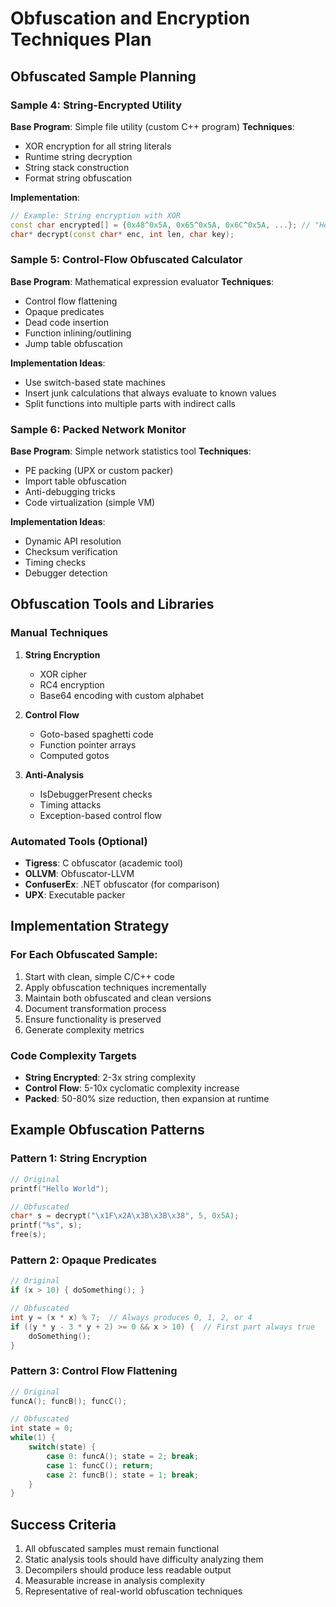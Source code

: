 # Obfuscation and Encryption Techniques Plan

## Obfuscated Sample Planning

### Sample 4: String-Encrypted Utility
**Base Program**: Simple file utility (custom C++ program)
**Techniques**:
- XOR encryption for all string literals
- Runtime string decryption
- String stack construction
- Format string obfuscation

**Implementation**:
```cpp
// Example: String encryption with XOR
const char encrypted[] = {0x48^0x5A, 0x65^0x5A, 0x6C^0x5A, ...}; // "Hello"
char* decrypt(const char* enc, int len, char key);
```

### Sample 5: Control-Flow Obfuscated Calculator
**Base Program**: Mathematical expression evaluator
**Techniques**:
- Control flow flattening
- Opaque predicates
- Dead code insertion
- Function inlining/outlining
- Jump table obfuscation

**Implementation Ideas**:
- Use switch-based state machines
- Insert junk calculations that always evaluate to known values
- Split functions into multiple parts with indirect calls

### Sample 6: Packed Network Monitor
**Base Program**: Simple network statistics tool
**Techniques**:
- PE packing (UPX or custom packer)
- Import table obfuscation
- Anti-debugging tricks
- Code virtualization (simple VM)

**Implementation Ideas**:
- Dynamic API resolution
- Checksum verification
- Timing checks
- Debugger detection

## Obfuscation Tools and Libraries

### Manual Techniques
1. **String Encryption**
   - XOR cipher
   - RC4 encryption
   - Base64 encoding with custom alphabet

2. **Control Flow**
   - Goto-based spaghetti code
   - Function pointer arrays
   - Computed gotos

3. **Anti-Analysis**
   - IsDebuggerPresent checks
   - Timing attacks
   - Exception-based control flow

### Automated Tools (Optional)
- **Tigress**: C obfuscator (academic tool)
- **OLLVM**: Obfuscator-LLVM
- **ConfuserEx**: .NET obfuscator (for comparison)
- **UPX**: Executable packer

## Implementation Strategy

### For Each Obfuscated Sample:
1. Start with clean, simple C/C++ code
2. Apply obfuscation techniques incrementally
3. Maintain both obfuscated and clean versions
4. Document transformation process
5. Ensure functionality is preserved
6. Generate complexity metrics

### Code Complexity Targets
- **String Encrypted**: 2-3x string complexity
- **Control Flow**: 5-10x cyclomatic complexity increase
- **Packed**: 50-80% size reduction, then expansion at runtime

## Example Obfuscation Patterns

### Pattern 1: String Encryption
```cpp
// Original
printf("Hello World");

// Obfuscated
char* s = decrypt("\x1F\x2A\x3B\x3B\x38", 5, 0x5A);
printf("%s", s);
free(s);
```

### Pattern 2: Opaque Predicates
```cpp
// Original
if (x > 10) { doSomething(); }

// Obfuscated
int y = (x * x) % 7;  // Always produces 0, 1, 2, or 4
if ((y * y - 3 * y + 2) >= 0 && x > 10) {  // First part always true
    doSomething();
}
```

### Pattern 3: Control Flow Flattening
```cpp
// Original
funcA(); funcB(); funcC();

// Obfuscated
int state = 0;
while(1) {
    switch(state) {
        case 0: funcA(); state = 2; break;
        case 1: funcC(); return; 
        case 2: funcB(); state = 1; break;
    }
}
```

## Success Criteria
1. All obfuscated samples must remain functional
2. Static analysis tools should have difficulty analyzing them
3. Decompilers should produce less readable output
4. Measurable increase in analysis complexity
5. Representative of real-world obfuscation techniques